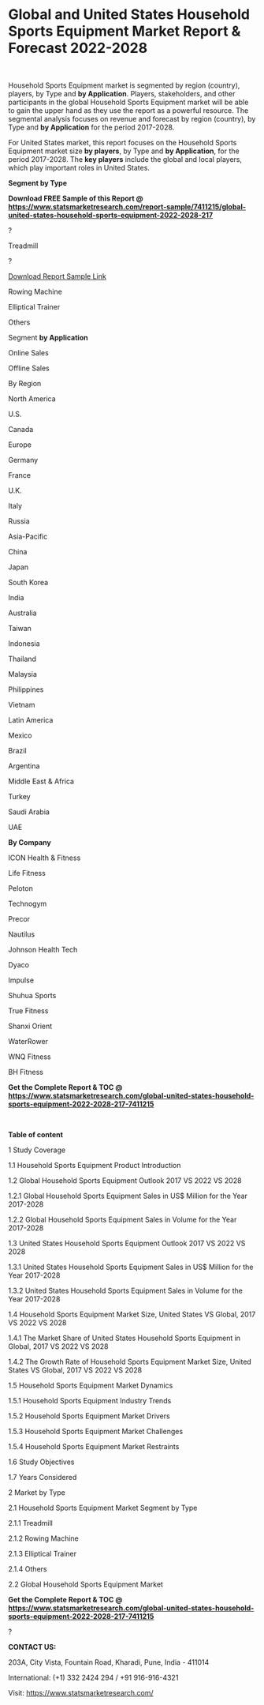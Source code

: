 <h1>Global and United States Household Sports Equipment Market Report & Forecast 2022-2028</h1><br/><p>Household Sports Equipment market is segmented by region (country), players, by Type and <strong>by Application</strong>. Players, stakeholders, and other participants in the global Household Sports Equipment market will be able to gain the upper hand as they use the report as a powerful resource. The segmental analysis focuses on revenue and forecast by region (country), by Type and <strong>by Application</strong> for the period 2017-2028.</p>
 
 
 
 <p>For United States market, this report focuses on the Household Sports Equipment market size <strong>by players</strong>, by Type and <strong>by Application</strong>, for the period 2017-2028. The <strong>key players</strong> include the global and local players, which play important roles in United States.</p>
 
 
 
 <p><strong>Segment by Type</strong></p>
 
 
 
 <div><b>Download FREE Sample of this Report @ <a href="https://www.statsmarketresearch.com/download-free-sample/7411215/global-united-states-household-sports-equipment-2022-2028-217">https://www.statsmarketresearch.com/report-sample/7411215/global-united-states-household-sports-equipment-2022-2028-217</a></b></div>
 
 
 
 <p>? </p>
 
 
 
 <p>Treadmill</p>
 
 
 
 <p>? </p>
 
 
 
 <p><a href="https://www.statsmarketresearch.com/download-free-sample/7411215/global-united-states-household-sports-equipment-2022-2028-217">Download Report Sample Link</a></p>
 
 
 
 <p>Rowing Machine</p>
 
 
 
 <p>Elliptical Trainer</p>
 
 
 
 <p>Others</p>
 
 
 
 <p>Segment <strong>by Application</strong></p>
 
 
 
 <p>Online Sales</p>
 
 
 
 <p>Offline Sales</p>
 
 
 
 <p>By Region</p>
 
 
 
 <p>North America</p>
 
 
 
 <p>U.S.</p>
 
 
 
 <p>Canada</p>
 
 
 
 <p>Europe</p>
 
 
 
 <p>Germany</p>
 
 
 
 <p>France</p>
 
 
 
 <p>U.K.</p>
 
 
 
 <p>Italy</p>
 
 
 
 <p>Russia</p>
 
 
 
 <p>Asia-Pacific</p>
 
 
 
 <p>China</p>
 
 
 
 <p>Japan</p>
 
 
 
 <p>South Korea</p>
 
 
 
 <p>India</p>
 
 
 
 <p>Australia</p>
 
 
 
 <p>Taiwan</p>
 
 
 
 <p>Indonesia</p>
 
 
 
 <p>Thailand</p>
 
 
 
 <p>Malaysia</p>
 
 
 
 <p>Philippines</p>
 
 
 
 <p>Vietnam</p>
 
 
 
 <p>Latin America</p>
 
 
 
 <p>Mexico</p>
 
 
 
 <p>Brazil</p>
 
 
 
 <p>Argentina</p>
 
 
 
 <p>Middle East & Africa</p>
 
 
 
 <p>Turkey</p>
 
 
 
 <p>Saudi Arabia</p>
 
 
 
 <p>UAE</p>
 
 
 
 <p><strong>By Company</strong></p>
 
 
 
 <p>ICON Health & Fitness</p>
 
 
 
 <p>Life Fitness</p>
 
 
 
 <p>Peloton</p>
 
 
 
 <p>Technogym</p>
 
 
 
 <p>Precor</p>
 
 
 
 <p>Nautilus</p>
 
 
 
 <p>Johnson Health Tech</p>
 
 
 
 <p>Dyaco</p>
 
 
 
 <p>Impulse</p>
 
 
 
 <p>Shuhua Sports</p>
 
 
 
 <p>True Fitness</p>
 
 
 
 <p>Shanxi Orient</p>
 
 
 
 <p>WaterRower</p>
 
 
 
 <p>WNQ Fitness</p>
 
 
 
 <p>BH Fitness</p>
 
 
 
 <div><b>Get the Complete Report & TOC @ <a href="https://www.statsmarketresearch.com/global-united-states-household-sports-equipment-2022-2028-217-7411215">https://www.statsmarketresearch.com/global-united-states-household-sports-equipment-2022-2028-217-7411215</a></b></div>
 
 
 
 <p><br />
 
 <b>Table of content</b></p>
 
 
 
 <p>1 Study Coverage<br />
 
 1.1 Household Sports Equipment Product Introduction<br />
 
 1.2 Global Household Sports Equipment Outlook 2017 VS 2022 VS 2028<br />
 
 1.2.1 Global Household Sports Equipment Sales in US$ Million for the Year 2017-2028<br />
 
 1.2.2 Global Household Sports Equipment Sales in Volume for the Year 2017-2028<br />
 
 1.3 United States Household Sports Equipment Outlook 2017 VS 2022 VS 2028<br />
 
 1.3.1 United States Household Sports Equipment Sales in US$ Million for the Year 2017-2028<br />
 
 1.3.2 United States Household Sports Equipment Sales in Volume for the Year 2017-2028<br />
 
 1.4 Household Sports Equipment Market Size, United States VS Global, 2017 VS 2022 VS 2028<br />
 
 1.4.1 The Market Share of United States Household Sports Equipment in Global, 2017 VS 2022 VS 2028<br />
 
 1.4.2 The Growth Rate of Household Sports Equipment Market Size, United States VS Global, 2017 VS 2022 VS 2028<br />
 
 1.5 Household Sports Equipment Market Dynamics<br />
 
 1.5.1 Household Sports Equipment Industry Trends<br />
 
 1.5.2 Household Sports Equipment Market Drivers<br />
 
 1.5.3 Household Sports Equipment Market Challenges<br />
 
 1.5.4 Household Sports Equipment Market Restraints<br />
 
 1.6 Study Objectives<br />
 
 1.7 Years Considered<br />
 
 2 Market by Type<br />
 
 2.1 Household Sports Equipment Market Segment by Type<br />
 
 2.1.1 Treadmill<br />
 
 2.1.2 Rowing Machine<br />
 
 2.1.3 Elliptical Trainer<br />
 
 2.1.4 Others<br />
 
 2.2 Global Household Sports Equipment Market</p>
 
 
 
 <div><b>Get the Complete Report & TOC @ <a href="https://www.statsmarketresearch.com/global-united-states-household-sports-equipment-2022-2028-217-7411215">https://www.statsmarketresearch.com/global-united-states-household-sports-equipment-2022-2028-217-7411215</a></b></div>
 
 
 
 <p>? </p>
 
 
 
 <p><b>CONTACT US:</b><br />
 
 203A, City Vista, Fountain Road, Kharadi, Pune, India - 411014<br />
 
 International: (+1) 332 2424 294 / +91 916-916-4321<br />
 
 Visit: <a href="https://www.statsmarketresearch.com/">https://www.statsmarketresearch.com/</a></p>